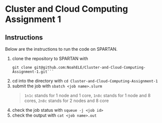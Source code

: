 # Cluster and Cloud Computing Assignment 1

## Instructions

Below are the instructions to run the code on SPARTAN.

1. clone the repository to SPARTAN with
   ````
   git clone git@github.com:NoahELE/Cluster-and-Cloud-Computing-Assignment-1.git```
   ````
2. cd into the directory with `cd Cluster-and-Cloud-Computing-Assignment-1`
3. submit the job with `sbatch <job name>.slurm`
   > `1n1c` stands for 1 node and 1 core, `1n8c` stands for 1 node and 8 cores, `2n8c` stands for 2 nodes and 8 core
4. check the job status with `squeue -j <job id>`
5. check the output with `cat <job name>.out`
